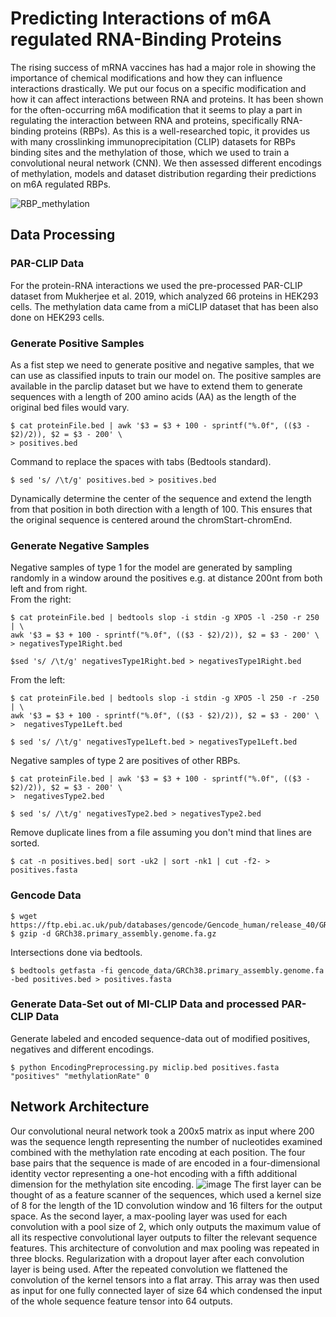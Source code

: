 # Predicting Interactions of m6A regulated RNA-Binding Proteins

The rising success of mRNA vaccines has had a major role in showing the importance of chemical
modifications and how they can influence interactions drastically. We put our focus on a specific
modification and how it can affect interactions between RNA and proteins. It has been shown for the
often-occurring m6A modification that it seems to play a part in regulating the interaction between
RNA and proteins, specifically RNA-binding proteins (RBPs). As this is a well-researched topic, it
provides us with many crosslinking immunoprecipitation (CLIP) datasets for RBPs binding sites and the
methylation of those, which we used to train a convolutional neural network (CNN). We then assessed
different encodings of methylation, models and dataset distribution regarding their predictions on m6A
regulated RBPs.

![RBP_methylation](https://user-images.githubusercontent.com/41921050/182041627-81cfbd84-915a-4922-bf8d-f140cdb0ef19.png)

## Data Processing
### PAR-CLIP Data
For the protein-RNA interactions we used the pre-processed PAR-CLIP dataset from Mukherjee et al. 2019, which analyzed 66 proteins in HEK293 cells. The methylation data came from a miCLIP dataset that has been also done on HEK293 cells.

### Generate Positive Samples
As a fist step we need to generate positive and negative samples, that we can use as classified inputs to train our model on.
The positive samples are available in the parclip dataset but we have to extend them to generate sequences with a length of 200 amino acids (AA) as the length of the original bed files would vary.
```
$ cat proteinFile.bed | awk '$3 = $3 + 100 - sprintf("%.0f", (($3 - $2)/2)), $2 = $3 - 200' \
> positives.bed
```
Command to replace the spaces with tabs (Bedtools standard).
```
$ sed 's/ /\t/g' positives.bed > positives.bed
```
Dynamically determine the center of the sequence and extend the length from that position in both direction with a length of 100.
This ensures that the original sequence is centered around the chromStart-chromEnd.

### Generate Negative Samples
Negative samples of type 1 for the model are generated by sampling randomly in a window around the positives e.g. at distance 200nt from both left and from right.</br>
From the right:
```
$ cat proteinFile.bed | bedtools slop -i stdin -g XPO5 -l -250 -r 250 | \
awk '$3 = $3 + 100 - sprintf("%.0f", (($3 - $2)/2)), $2 = $3 - 200' \
> negativesType1Right.bed
```
```
$sed 's/ /\t/g' negativesType1Right.bed > negativesType1Right.bed
```
From the left:
```
$ cat proteinFile.bed | bedtools slop -i stdin -g XPO5 -l 250 -r -250 | \
awk '$3 = $3 + 100 - sprintf("%.0f", (($3 - $2)/2)), $2 = $3 - 200' \
>  negativesType1Left.bed
```
```
$ sed 's/ /\t/g' negativesType1Left.bed > negativesType1Left.bed
```
Negative samples of type 2 are positives of other RBPs.
```
$ cat proteinFile.bed | awk '$3 = $3 + 100 - sprintf("%.0f", (($3 - $2)/2)), $2 = $3 - 200' \
>  negativesType2.bed
```
```
$ sed 's/ /\t/g' negativesType2.bed > negativesType2.bed
```
Remove duplicate lines from a file assuming you don't mind that lines are sorted.
```
$ cat -n positives.bed| sort -uk2 | sort -nk1 | cut -f2- > positives.fasta
```
### Gencode Data
```
$ wget https://ftp.ebi.ac.uk/pub/databases/gencode/Gencode_human/release_40/GRCh38.primary_assembly.genome.fa.gz
$ gzip -d GRCh38.primary_assembly.genome.fa.gz
```
Intersections done via bedtools.
```
$ bedtools getfasta -fi gencode_data/GRCh38.primary_assembly.genome.fa -bed positives.bed > positives.fasta
```
### Generate Data-Set out of MI-CLIP Data and processed PAR-CLIP Data
Generate labeled and encoded sequence-data out of modified positives, negatives and different encodings.
```
$ python EncodingPreprocessing.py miclip.bed positives.fasta "positives" "methylationRate" 0
```

## Network Architecture
Our convolutional neural network took a 200x5 matrix as input where 200 was the sequence length representing the number of nucleotides examined combined with the methylation rate encoding at each position. The four base pairs that the sequence is made of are encoded in a four-dimensional identity vector representing a one-hot encoding with a fifth additional dimension for the methylation site encoding.
![image](https://user-images.githubusercontent.com/41921050/182041673-99f8467b-1ff8-4a57-8113-4ba017c1cfdf.png)
The first layer can be thought of as a feature scanner of the sequences, which used a kernel size of 8 for the length of the 1D convolution window and 16 filters for the output space. As the second layer, a max-pooling layer was used for each convolution with a pool size of 2, which only outputs the maximum value of all its respective convolutional layer outputs to filter the relevant sequence features.
This architecture of convolution and max pooling was repeated in three blocks. Regularization with a dropout layer after each convolution layer is being used. After the repeated convolution we flattened the convolution of the kernel tensors into a flat array. This array was then used as input for one fully connected layer of size 64 which condensed the input of the whole sequence feature tensor into 64 outputs.

